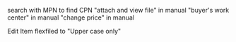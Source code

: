 search with MPN to find CPN
"attach and view file" in manual
"buyer's work center" in manual
"change price" in manual

Edit Item flexfiled to "Upper case only"